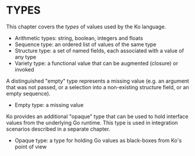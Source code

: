 # TYPES

This chapter covers the _types_ of values used by the Ko language.

* Arithmetic types: string, boolean, integers and floats
* Sequence type: an ordered list of values of the same type
* Structure type: a set of named fields, each associated with a value of any type
* Variety type: a functional value that can be augmented (closure) or invoked

A distinguished "empty" type represents a missing value (e.g. an argument
that was not passed, or a selection into a non-existing structure field,
or an empty sequence).

* Empty type: a missing value

Ko provides an additional "opaque" type that can be used to hold
interface values from the underlying Go runtime. This type is used
in integration scenarios described in a separate chapter.

* Opaque type: a type for holding Go values as black-boxes from Ko's point of view
